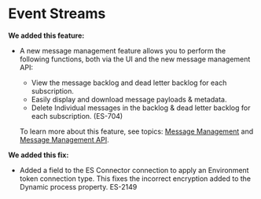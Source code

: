 # Event Streams

<head>
  <meta name="guidename" content="Release Notes"/>
  <meta name="context" content="GUID-df2ae087-76e2-42c9-b51c-1ddf31567dde"/>
</head>

**We added this feature:**

- A new message management feature allows you to perform the following functions, both via the UI and the new message management API:

  - View the message backlog and dead letter backlog for each subscription.
  - Easily display and download message payloads & metadata.
  - Delete Individual messages in the backlog & dead letter backlog for each subscription. (ES-704)
  
  To learn more about this feature, see topics: [Message Management](/docs/Atomsphere/Event%20Streams/es-Event_streams_message_management.md) and [Message Management API](/docs/Atomsphere/Event%20Streams/es-Admin_API_Message_Management.md).

**We added this fix:**

- Added a field to the ES Connector connection to apply an Environment token connection type. This fixes the incorrect encryption added to the Dynamic process property. ES-2149
